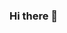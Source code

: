 ### Hi there 👋

<!--
**ryanbbb/ryanbbb** is a ✨ _special_ ✨ repository because its `README.md` (this file) appears on your GitHub profile.

Here are some ideas to get you started:

- 🔭 I’m currently pursuing the Google Data Analytics Professional Certification
- 👯 I'm passionate about learning the mathematical basis of ML optimization, loss functions, and regularization
- 🤔 I’m looking for an internship in data science and analytics 
- 📫 How to reach me: rburden@ucsd.edu
- 😄 Pronouns: He/Him
- ⚡ Fun fact: ...
-->
